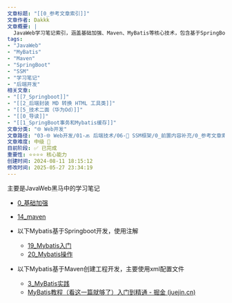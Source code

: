 ```yaml
---
文章标题: "[[0_参考文章索引]]" 
文章作者: Dakkk
文章概要: |
  JavaWeb学习笔记索引，涵盖基础加强、Maven、MyBatis等核心技术，包含基于SpringBoot注解开发和Maven XML配置两种MyBatis实践方式。
tags:
- "JavaWeb"
- "MyBatis"
- "Maven"
- "SpringBoot"
- "SSM"
- "学习笔记"
- "后端开发"
相关文章:
- "[[7_Springboot]]"
- "[[2_后端封装 MD 转换 HTML 工具类]]"
- "[[5_技术二面（华为Od）]]"
- "[[0_导读]]"
- "[[1_SpringBoot事务和Mybatis缓存]]"
文章分类: "🌐 Web开发"
文章路径: "03-🌐 Web开发/01-🔙 后端技术/06-🔧 SSM框架/0_前置内容补充/0_参考文章索引.md"
文章难度: 中级 🌳
目前阶段: ✅ 已完成
重要性: ⭐⭐⭐⭐ 核心能力
创建时间: 2024-08-11 18:15:12
修改时间: 2025-05-27 23:34:19
---
```



主要是JavaWeb黑马中的学习笔记

- [0_基础加强](../../../../03-🌐%20Web开发/01-🔙%20后端技术/01-🌐%20JavaWeb/2_JavaWeb(黑马)/0_基础加强.md)

- [14_maven](../../../../03-🌐%20Web开发/01-🔙%20后端技术/01-🌐%20JavaWeb/2_JavaWeb(黑马)/14_maven.md)

- 以下Mybatis基于Springboot开发，使用注解
	- [19_Mybatis入门](../../../../03-🌐%20Web开发/01-🔙%20后端技术/01-🌐%20JavaWeb/2_JavaWeb(黑马)/19_Mybatis入门.md)
	- [20_Mybatis操作](../../../../03-🌐%20Web开发/01-🔙%20后端技术/01-🌐%20JavaWeb/2_JavaWeb(黑马)/20_Mybatis操作.md)

- 以下Mybatis基于Maven创建工程开发，主要使用xml配置文件
	- [3_MyBatis实践](../3_SSM（尚硅谷）/3_MyBatis实践.md)
	- [MyBatis教程（看这一篇就够了）入门到精通 - 掘金 (juejin.cn)](https://juejin.cn/post/7201831345415749692)

